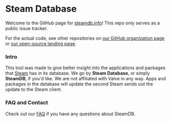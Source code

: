 Steam Database
=============

Welcome to the GitHub page for [steamdb.info](https://steamdb.info/)! This repo only serves as a public issue tracker.

For the actual code, see other repositories on [our GitHub organization page](https://github.com/SteamDatabase) or [our open-source landing page](https://opensource.steamdb.info/).

### Intro
This tool was made to give better insight into the applications and packages that [Steam](https://store.steampowered.com/) has in its database. We go by **Steam Database**, or simply **SteamDB**, if you'd like. We are not affiliated with Valve in any way. Apps and packages in the database will update the second Steam sends out the update to the Steam client.

### FAQ and Contact
Check out our [FAQ](http://steamdb.info/faq/) if you have any questions about SteamDB.
